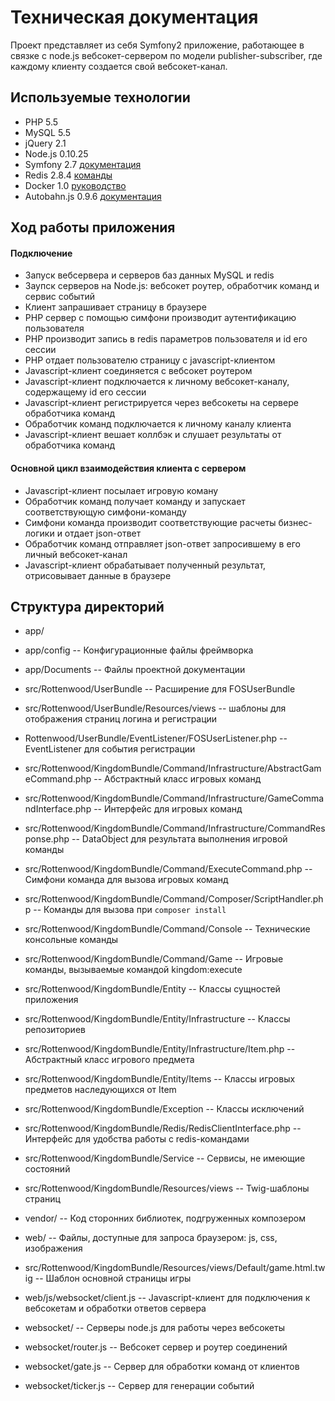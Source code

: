 Техническая документация
========================

Проект представляет из себя Symfony2 приложение, работающее в связке с node.js вебсокет-сервером по модели publisher-subscriber, где каждому клиенту создается свой вебсокет-канал.

## Используемые технологии
* PHP 5.5
* MySQL 5.5
* jQuery 2.1
* Node.js 0.10.25
* Symfony 2.7 [документация](https://symfony.com/doc/current/index.html)
* Redis 2.8.4 [команды](http://redis.io/commands)
* Docker 1.0 [руководство](http://docs.docker.com/mac/started/)
* Autobahn.js 0.9.6 [документация](http://autobahn.ws/js/)

## Ход работы приложения

#### Подключение
* Запуск вебсервера и серверов баз данных MySQL и redis
* Заупск серверов на Node.js: вебсокет роутер, обработчик команд и сервис событий
* Клиент запрашивает страницу в браузере
* PHP сервер с помощью симфони производит аутентификацию пользователя
* PHP производит запись в redis параметров пользователя и id его сессии
* PHP отдает пользователю страницу с javascript-клиентом
* Javascript-клиент соединяется с вебсокет роутером
* Javascript-клиент подключается к личному вебсокет-каналу, содержащему id его сессии
* Javascript-клиент регистрируется через вебсокеты на сервере обработчика команд
* Обработчик команд подключается к личному каналу клиента
* Javascript-клиент вешает коллбэк и слушает результаты от обработчика команд

#### Основной цикл взаимодействия клиента с сервером
* Javascript-клиент посылает игровую коману
* Обработчик команд получает команду и запускает соответствующую симфони-команду
* Симфони команда производит соответствующие расчеты бизнес-логики и отдает json-ответ
* Обработчик команд отправляет json-ответ запросившему в его личный вебсокет-канал
* Javascript-клиент обрабатывает полученный результат, отрисовывает данные в браузере


## Структура директорий
* app/
* app/config -- Конфигурационные файлы фреймворка
* app/Documents -- Файлы проектной документации

* src/Rottenwood/UserBundle -- Расширение для FOSUserBundle
* src/Rottenwood/UserBundle/Resources/views -- шаблоны для отображения страниц логина и регистрации
* Rottenwood/UserBundle/EventListener/FOSUserListener.php -- EventListener для события регистрации

* src/Rottenwood/KingdomBundle/Command/Infrastructure/AbstractGameCommand.php -- Абстрактный класс игровых команд
* src/Rottenwood/KingdomBundle/Command/Infrastructure/GameCommandInterface.php -- Интерфейс для игровых команд
* src/Rottenwood/KingdomBundle/Command/Infrastructure/CommandResponse.php -- DataObject для результата выполнения игровой команды
* src/Rottenwood/KingdomBundle/Command/ExecuteCommand.php -- Симфони команда для вызова игровых команд
* src/Rottenwood/KingdomBundle/Command/Composer/ScriptHandler.php -- Команды для вызова при `composer install`
* src/Rottenwood/KingdomBundle/Command/Console -- Технические консольные команды
* src/Rottenwood/KingdomBundle/Command/Game -- Игровые команды, вызываемые командой kingdom:execute

* src/Rottenwood/KingdomBundle/Entity -- Классы сущностей приложения
* src/Rottenwood/KingdomBundle/Entity/Infrastructure -- Классы репозиториев
* src/Rottenwood/KingdomBundle/Entity/Infrastructure/Item.php -- Абстрактный класс игрового предмета
* src/Rottenwood/KingdomBundle/Entity/Items -- Классы игровых предметов наследующихся от Item

* src/Rottenwood/KingdomBundle/Exception -- Классы исключений
* src/Rottenwood/KingdomBundle/Redis/RedisClientInterface.php -- Интерфейс для удобства работы с redis-командами

* src/Rottenwood/KingdomBundle/Service -- Сервисы, не имеющие состояний
* src/Rottenwood/KingdomBundle/Resources/views -- Twig-шаблоны страниц

* vendor/ -- Код сторонних библиотек, подгруженных композером
* web/ -- Файлы, доступные для запроса браузером: js, css, изображения 

* src/Rottenwood/KingdomBundle/Resources/views/Default/game.html.twig -- Шаблон основной страницы игры
* web/js/websocket/client.js -- Javascript-клиент для подключения к вебсокетам и обработки ответов сервера

* websocket/ -- Серверы node.js для работы через вебсокеты
* websocket/router.js -- Вебсокет сервер и роутер соединений
* websocket/gate.js -- Сервер для обработки команд от клиентов
* websocket/ticker.js -- Сервер для генерации событий
